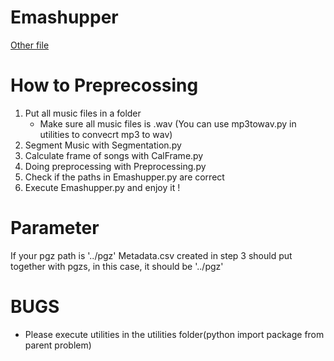 # Emashupper

[Other file](https://goo.gl/38tSPf)

# How to Preprecossing  
1.  Put all music files in a folder
    * Make sure all music files is .wav (You can use mp3towav.py in utilities to convecrt mp3 to wav)   
2.  Segment Music with Segmentation.py  
3.  Calculate frame of songs with CalFrame.py
4.  Doing preprocessing with Preprocessing.py
5.  Check if the paths in Emashupper.py are correct
6.  Execute Emashupper.py and enjoy it !

# Parameter  

If your pgz path is '../pgz'
Metadata.csv created in step 3 should put together with pgzs, in this case, it should be '../pgz'  

# BUGS
* Please execute utilities in the utilities folder(python import package from parent problem)  
